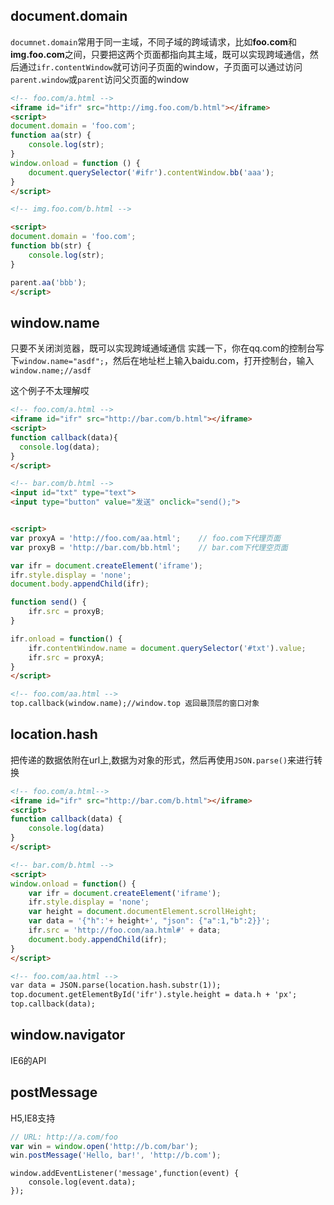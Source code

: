 ## document.domain
`documnet.domain`常用于同一主域，不同子域的跨域请求，比如**foo.com**和**img.foo.com**之间，只要把这两个页面都指向其主域，既可以实现跨域通信，然后通过`ifr.contentWindow`就可访问子页面的window，子页面可以通过访问`parent.window`或`parent`访问父页面的window

``` html
<!-- foo.com/a.html -->
<iframe id="ifr" src="http://img.foo.com/b.html"></iframe>
<script>
document.domain = 'foo.com';
function aa(str) {
    console.log(str);
}
window.onload = function () {
    document.querySelector('#ifr').contentWindow.bb('aaa');
}
</script>
```

``` html
<!-- img.foo.com/b.html -->

<script>
document.domain = 'foo.com';
function bb(str) {
    console.log(str);
}

parent.aa('bbb');
</script>
```

## window.name
只要不关闭浏览器，既可以实现跨域通域通信
实践一下，你在qq.com的控制台写下`window.name="asdf";`，然后在地址栏上输入baidu.com，打开控制台，输入`window.name;//asdf`

这个例子不太理解哎
``` html
<!-- foo.com/a.html -->
<iframe id="ifr" src="http://bar.com/b.html"></iframe>
<script>
function callback(data){
  console.log(data);
}
</script>
```

``` html
<!-- bar.com/b.html -->
<input id="txt" type="text">
<input type="button" value="发送" onclick="send();">


<script>
var proxyA = 'http://foo.com/aa.html';    // foo.com下代理页面
var proxyB = 'http://bar.com/bb.html';    // bar.com下代理空页面

var ifr = document.createElement('iframe');
ifr.style.display = 'none';
document.body.appendChild(ifr);

function send() {
    ifr.src = proxyB;
}

ifr.onload = function() {
    ifr.contentWindow.name = document.querySelector('#txt').value;
    ifr.src = proxyA;
}
</script>
```
``` html
<!-- foo.com/aa.html -->
top.callback(window.name);//window.top 返回最顶层的窗口对象
```

## location.hash
把传递的数据依附在url上,数据为对象的形式，然后再使用`JSON.parse()`来进行转换
``` html
<!-- foo.com/a.html-->
<iframe id="ifr" src="http://bar.com/b.html"></iframe>
<script>
function callback(data) {
    console.log(data)
}
</script>
```
``` html
<!-- bar.com/b.html -->
<script>
window.onload = function() {
    var ifr = document.createElement('iframe');
    ifr.style.display = 'none';
    var height = document.documentElement.scrollHeight;
    var data = '{"h":'+ height+', "json": {"a":1,"b":2}}';
    ifr.src = 'http://foo.com/aa.html#' + data;
    document.body.appendChild(ifr);
}
</script>
```
``` html
<!-- foo.com/aa.html -->
var data = JSON.parse(location.hash.substr(1));
top.document.getElementById('ifr').style.height = data.h + 'px';
top.callback(data);
```

## window.navigator
IE6的API

## postMessage
H5,IE8支持
``` javascript
// URL: http://a.com/foo
var win = window.open('http://b.com/bar');
win.postMessage('Hello, bar!', 'http://b.com');
```
``` javscript
window.addEventListener('message',function(event) {
    console.log(event.data);
});
```
